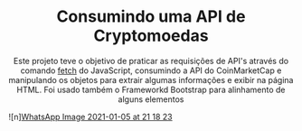 <h1 align='center'>Consumindo uma API de Cryptomoedas</h1>



<p align='center'>Este projeto teve o objetivo de praticar as requisições de API's através do comando <u>fetch</u> do JavaScript, consumindo a API do CoinMarketCap e manipulando os objetos para extrair algumas informações e exibir na página HTML.
    Foi usado também o Frameworkd Bootstrap para alinhamento de alguns elementos
</p>

![n][WhatsApp Image 2021-01-05 at 21 18 23](https://user-images.githubusercontent.com/65667183/103713639-a1eb2700-4f9b-11eb-96bb-4dfba58b3681.jpeg)
